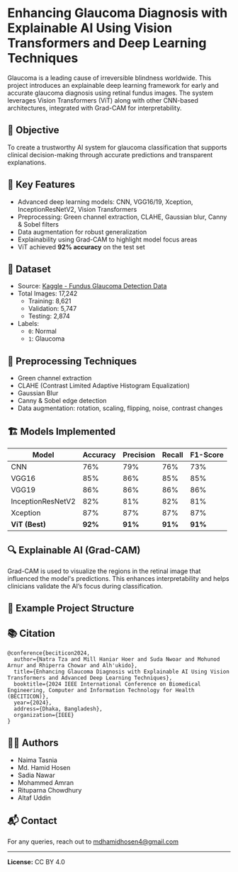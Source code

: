 # Enhancing Glaucoma Diagnosis with Explainable AI Using Vision Transformers and Deep Learning Techniques

Glaucoma is a leading cause of irreversible blindness worldwide. This project introduces an explainable deep learning framework for early and accurate glaucoma diagnosis using retinal fundus images. The system leverages Vision Transformers (ViT) along with other CNN-based architectures, integrated with Grad-CAM for interpretability.

## 📌 Objective

To create a trustworthy AI system for glaucoma classification that supports clinical decision-making through accurate predictions and transparent explanations.

## 🧠 Key Features

- Advanced deep learning models: CNN, VGG16/19, Xception, InceptionResNetV2, Vision Transformers
- Preprocessing: Green channel extraction, CLAHE, Gaussian blur, Canny & Sobel filters
- Data augmentation for robust generalization
- Explainability using Grad-CAM to highlight model focus areas
- ViT achieved **92% accuracy** on the test set

## 📁 Dataset

- Source: [Kaggle - Fundus Glaucoma Detection Data](https://www.kaggle.com/datasets/sabari50312/fundus-pytorch)
- Total Images: 17,242
  - Training: 8,621
  - Validation: 5,747
  - Testing: 2,874
- Labels:
  - `0`: Normal
  - `1`: Glaucoma

## 🧪 Preprocessing Techniques

- Green channel extraction
- CLAHE (Contrast Limited Adaptive Histogram Equalization)
- Gaussian Blur
- Canny & Sobel edge detection
- Data augmentation: rotation, scaling, flipping, noise, contrast changes

## 🏗️ Models Implemented

| Model             | Accuracy | Precision | Recall | F1-Score |
|------------------|----------|-----------|--------|----------|
| CNN              | 76%      | 79%       | 76%    | 73%      |
| VGG16            | 85%      | 86%       | 85%    | 85%      |
| VGG19            | 86%      | 86%       | 86%    | 86%      |
| InceptionResNetV2| 82%      | 81%       | 82%    | 81%      |
| Xception         | 87%      | 87%       | 87%    | 87%      |
| **ViT (Best)**   | **92%**  | **91%**   | **91%**| **91%**  |

## 🔍 Explainable AI (Grad-CAM)

Grad-CAM is used to visualize the regions in the retinal image that influenced the model's predictions. This enhances interpretability and helps clinicians validate the AI’s focus during classification.


## 📂 Example Project Structure

## 📚 Citation
```
@conference{beciticon2024,
  author={Natra Tza and Mill Haniar Hoer and Suda Nwoar and Mohunod Arnur and Rhiperra Chowar and Alh'ukido},
  title={Enhancing Glaucoma Diagnosis with Explainable AI Using Vision Transformers and Advanced Deep Learning Techniques},
  booktitle={2024 IEEE International Conference on Biomedical Engineering, Computer and Information Technology for Health (BECITICON)},
  year={2024},
  address={Dhaka, Bangladesh},
  organization={IEEE}
}
```

## 🧑‍⚕️ Authors

- Naima Tasnia  
- Md. Hamid Hosen  
- Sadia Nawar  
- Mohammed Amran  
- Rituparna Chowdhury  
- Altaf Uddin

## 📬 Contact

For any queries, reach out to [mdhamidhosen4@gmail.com](mailto:mdhamidhosen4@gmail.com)

---

**License:** CC BY 4.0  
